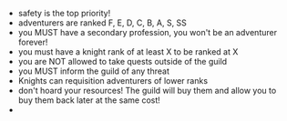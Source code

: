 
* safety is the top priority!
* adventurers are ranked F, E, D, C, B, A, S, SS
* you MUST have a secondary profession, you won't be an adventurer forever!
* you must have a knight rank of at least X to be ranked at X
* you are NOT allowed to take quests outside of the guild
* you MUST inform the guild of any threat
* Knights can requisition adventurers of lower ranks
* don't hoard your resources! The guild will buy them and allow you to buy them back later at the same cost!
*
